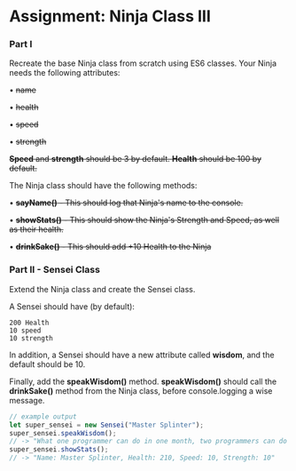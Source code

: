 # Assignment: Ninja Class III

### Part I

Recreate the base Ninja class from scratch using ES6 classes. Your Ninja needs the following attributes:

• ~~name~~

• ~~health~~

• ~~speed~~

• ~~strength~~

~~**Speed** and **strength** should be 3 by default. **Health** should be 100 by default.~~

The Ninja class should have the following methods:

• ~~**sayName()** - This should log that Ninja's name to the console.~~

• ~~**showStats()** - This should show the Ninja's Strength and Speed, as well as their health.~~

• ~~**drinkSake()** - This should add +10 Health to the Ninja~~

### Part II - Sensei Class

Extend the Ninja class and create the Sensei class. 

A Sensei should have (by default):

    200 Health 
    10 speed
    10 strength
    
In addition, a Sensei should have a new attribute called **wisdom**, and the default should be 10. 

Finally, add the **speakWisdom()** method. **speakWisdom()** should call the **drinkSake()** method from the Ninja class, before console.logging a wise message.

```javascript
// example output
let super_sensei = new Sensei("Master Splinter");
super_sensei.speakWisdom();
// -> "What one programmer can do in one month, two programmers can do in two months."
super_sensei.showStats();
// -> "Name: Master Splinter, Health: 210, Speed: 10, Strength: 10"
```